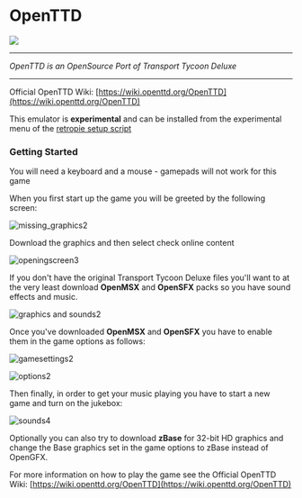 # OpenTTD

![](https://wiki.openttd.org/images/f/fa/OpenttdLogo.png)

***
_OpenTTD is an OpenSource Port of Transport Tycoon Deluxe_

***

Official OpenTTD Wiki: [https://wiki.openttd.org/OpenTTD](https://wiki.openttd.org/OpenTTD)


This emulator is **experimental** and can be installed from the experimental menu of the [retropie setup script](https://github.com/RetroPie/RetroPie-Setup/wiki/Updating-RetroPie)

### Getting Started

You will need a keyboard and a mouse - gamepads will not work for this game

When you first start up the game you will be greeted by the following screen: 

![missing_graphics2](https://cloud.githubusercontent.com/assets/10035308/11429299/65a3bbf0-9433-11e5-8f46-71163a4d4cf1.png)

Download the graphics and then select check online content

![openingscreen3](https://cloud.githubusercontent.com/assets/10035308/11429300/65a6c19c-9433-11e5-976d-9db63e6cf3b3.png)

If you don't have the original Transport Tycoon Deluxe files you'll want to at the very least download **OpenMSX** and **OpenSFX** packs so you have sound effects and music.

![graphics and sounds2](https://cloud.githubusercontent.com/assets/10035308/11429301/65a8e4a4-9433-11e5-928d-be56c9cd77a4.png)

Once you've downloaded **OpenMSX** and **OpenSFX** you have to enable them in the game options as follows:

![gamesettings2](https://cloud.githubusercontent.com/assets/10035308/11429542/c4fa12d6-9436-11e5-9d5c-4b8049f2cf72.png)

![options2](https://cloud.githubusercontent.com/assets/10035308/11429541/c4f98212-9436-11e5-870b-905009401029.png)

Then finally, in order to get your music playing you have to start a new game and turn on the jukebox:

![sounds4](https://cloud.githubusercontent.com/assets/10035308/11429543/c4faa84a-9436-11e5-8c0d-907ce61dad2c.png)

Optionally you can also try to download **zBase** for 32-bit HD graphics and change the Base graphics set in the game options to zBase instead of OpenGFX.

For more information on how to play the game see the Official OpenTTD Wiki: [https://wiki.openttd.org/OpenTTD](https://wiki.openttd.org/OpenTTD)